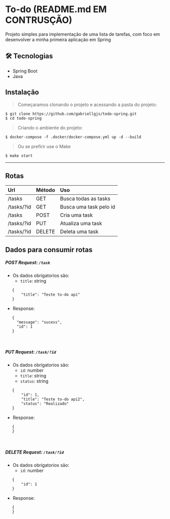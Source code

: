 # To-do (README.md EM CONTRUSÇÃO)

Projeto simples para implementação de uma lista de tarefas, com foco em desenvolver a minha primeira aplicação em Spring

## 🛠 Tecnologias

- Spring Boot
- Java

## Instalação

> Começaramos clonando o projeto e acessando a pasta do projeto:
```
$ git clone https://github.com/gabriellgjs/todo-spring.git
$ cd todo-spring
```

>Criando o ambiente do projeto:
```
$ docker-compose -f .docker/docker-compose.yml up -d --build
```

>Ou se prefirir use o Make
```
$ make start
```


---
## Rotas
| Url                               | Método  |  Uso                        |
| :---------------------------------|:--------| :---------------------------|
| /tasks                            | GET     | Busca todas as tasks        |
| /tasks/?id                        | GET     | Busca uma task pelo id      |
| /tasks                            | POST    | Cria uma task               |
| /tasks/?id                        | PUT     | Atualiza uma task           |
| /tasks/?id                        | DELETE  | Deleta uma task             |

## Dados para consumir rotas

##### *POST* Request: `/task`  

 - Os dados obrigatorios são: 
     * `title`: string 
  ```
     {
         "title": "Teste to-do api"
     }
 ```
 - Response:
 ```
    {
      "message": "sucess",
      "id": 1
    }
 ```
</br>

##### *PUT* Request: `/task/?id` 

 - Os dados obrigatorios são: 
     * `id`: number 
     * `title`: string
     * `status`: string 
  ```
     {
         "id": 1,
         "title": "Teste to-do api2",
         "status": "Realizado"
     }
 ```
 - Response:
 ```
    {
    }
 ```
</br>

##### *DELETE* Request: `/task/?id` 

 - Os dados obrigatorios são: 
     * `id`: number 
  ```
     {
         "id": 1
     }
 ```
 - Response:
 ```
    {
    }
 ```

</br>
